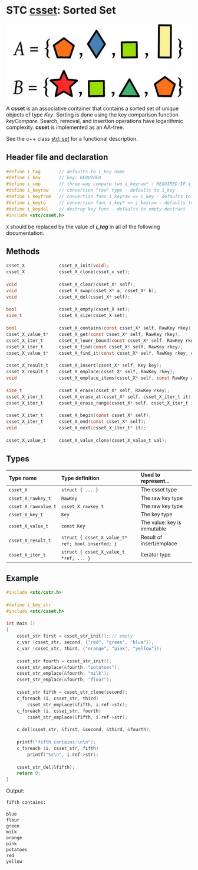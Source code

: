 # STC [csset](../include/stc/csset.h): Sorted Set
![Set](pics/sset.jpg)

A **csset** is an associative container that contains a sorted set of unique objects of type *Key*. Sorting is done using the key comparison function *keyCompare*. Search, removal, and insertion operations have logarithmic complexity. **csset** is implemented as an AA-tree.

See the c++ class [std::set](https://en.cppreference.com/w/cpp/container/set) for a functional description.

## Header file and declaration

```c
#define i_tag       // defaults to i_key name
#define i_key       // key: REQUIRED
#define i_cmp       // three-way compare two i_keyraw* : REQUIRED IF i_keyraw is a non-integral type
#define i_keyraw    // convertion "raw" type - defaults to i_key
#define i_keyfrom   // convertion func i_keyraw => i_key - defaults to plain copy
#define i_keyto     // convertion func i_key* => i_keyraw - defaults to plain copy
#define i_keydel    // destroy key func - defaults to empty destruct
#include <stc/csset.h>
```
`X` should be replaced by the value of ***i_tag*** in all of the following documentation.

## Methods

```c
csset_X             csset_X_init(void);
csset_X             csset_X_clone(csset_x set);

void                csset_X_clear(csset_X* self);
void                csset_X_swap(csset_X* a, csset_X* b);
void                csset_X_del(csset_X* self);                                                 // destructor

bool                csset_X_empty(csset_X set);
size_t              csset_X_size(csset_X set);

bool                csset_X_contains(const csset_X* self, RawKey rkey);
csset_X_value_t*    csset_X_get(const csset_X* self, RawKey rkey);                              // return NULL if not found
csset_X_iter_t      csset_X_lower_bound(const csset_X* self, RawKey rkey);                      // find closest entry >= rkey
csset_X_iter_t      csset_X_find(const csset_X* self, RawKey rkey);
csset_X_value_t*    csset_X_find_it(const csset_X* self, RawKey rkey, csset_X_iter_t* out);     // return NULL if not found

csset_X_result_t    csset_X_insert(csset_X* self, Key key);
csset_X_result_t    csset_X_emplace(csset_X* self, RawKey rkey);
void                csset_X_emplace_items(csset_X* self, const RawKey arr[], size_t n);

size_t              csset_X_erase(csset_X* self, RawKey rkey);
csset_X_iter_t      csset_X_erase_at(csset_X* self, csset_X_iter_t it);                         // return iter after it
csset_X_iter_t      csset_X_erase_range(csset_X* self, csset_X_iter_t it1, csset_X_iter_t it2); // return updated it2

csset_X_iter_t      csset_X_begin(const csset_X* self);
csset_X_iter_t      csset_X_end(const csset_X* self);
void                csset_X_next(csset_X_iter_t* it);

csset_X_value_t     csset_X_value_clone(csset_X_value_t val);
```

## Types

| Type name            | Type definition                                   | Used to represent...        |
|:---------------------|:--------------------------------------------------|:----------------------------|
| `csset_X`            | `struct { ... }`                                  | The csset type              |
| `csset_X_rawkey_t`   | `RawKey`                                          | The raw key type            |
| `csset_X_rawvalue_t` | `csset_X_rawkey_t`                                | The raw key type            |
| `csset_X_key_t`      | `Key`                                             | The key type                |
| `csset_X_value_t`    | `const Key`                                       | The value: key is immutable |
| `csset_X_result_t`   | `struct { csset_X_value_t* ref; bool inserted; }` | Result of insert/emplace    |
| `csset_X_iter_t`     | `struct { csset_X_value_t *ref; ... }`            | Iterator type               |

## Example
```c
#include <stc/cstr.h>

#define i_key_str
#include <stc/csset.h>

int main ()
{
    csset_str first = csset_str_init(); // empty
    c_var (csset_str, second, {"red", "green", "blue"});
    c_var (csset_str, third, {"orange", "pink", "yellow"});

    csset_str fourth = csset_str_init();
    csset_str_emplace(&fourth, "potatoes");
    csset_str_emplace(&fourth, "milk");
    csset_str_emplace(&fourth, "flour");

    csset_str fifth = csset_str_clone(second);
    c_foreach (i, csset_str, third)
        csset_str_emplace(&fifth, i.ref->str);
    c_foreach (i, csset_str, fourth)
        csset_str_emplace(&fifth, i.ref->str);

    c_del(csset_str, &first, &second, &third, &fourth);

    printf("fifth contains:\n\n");
    c_foreach (i, csset_str, fifth)
        printf("%s\n", i.ref->str);

    csset_str_del(&fifth);
    return 0;
}
```
Output:
```
fifth contains:

blue
flour
green
milk
orange
pink
potatoes
red
yellow
```
